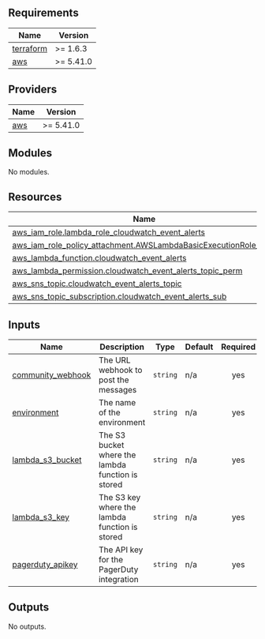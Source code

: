 ## Requirements

| Name | Version |
|------|---------|
| <a name="requirement_terraform"></a> [terraform](#requirement\_terraform) | >= 1.6.3 |
| <a name="requirement_aws"></a> [aws](#requirement\_aws) | >= 5.41.0 |

## Providers

| Name | Version |
|------|---------|
| <a name="provider_aws"></a> [aws](#provider\_aws) | >= 5.41.0 |

## Modules

No modules.

## Resources

| Name | Type |
|------|------|
| [aws_iam_role.lambda_role_cloudwatch_event_alerts](https://registry.terraform.io/providers/hashicorp/aws/latest/docs/resources/iam_role) | resource |
| [aws_iam_role_policy_attachment.AWSLambdaBasicExecutionRole_alert](https://registry.terraform.io/providers/hashicorp/aws/latest/docs/resources/iam_role_policy_attachment) | resource |
| [aws_lambda_function.cloudwatch_event_alerts](https://registry.terraform.io/providers/hashicorp/aws/latest/docs/resources/lambda_function) | resource |
| [aws_lambda_permission.cloudwatch_event_alerts_topic_perm](https://registry.terraform.io/providers/hashicorp/aws/latest/docs/resources/lambda_permission) | resource |
| [aws_sns_topic.cloudwatch_event_alerts_topic](https://registry.terraform.io/providers/hashicorp/aws/latest/docs/resources/sns_topic) | resource |
| [aws_sns_topic_subscription.cloudwatch_event_alerts_sub](https://registry.terraform.io/providers/hashicorp/aws/latest/docs/resources/sns_topic_subscription) | resource |

## Inputs

| Name | Description | Type | Default | Required |
|------|-------------|------|---------|:--------:|
| <a name="input_community_webhook"></a> [community\_webhook](#input\_community\_webhook) | The URL webhook to post the messages | `string` | n/a | yes |
| <a name="input_environment"></a> [environment](#input\_environment) | The name of the environment | `string` | n/a | yes |
| <a name="input_lambda_s3_bucket"></a> [lambda\_s3\_bucket](#input\_lambda\_s3\_bucket) | The S3 bucket where the lambda function is stored | `string` | n/a | yes |
| <a name="input_lambda_s3_key"></a> [lambda\_s3\_key](#input\_lambda\_s3\_key) | The S3 key where the lambda function is stored | `string` | n/a | yes |
| <a name="input_pagerduty_apikey"></a> [pagerduty\_apikey](#input\_pagerduty\_apikey) | The API key for the PagerDuty integration | `string` | n/a | yes |

## Outputs

No outputs.
